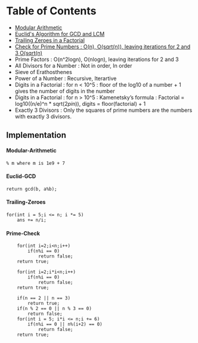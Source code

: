 # Table of Contents

 - [Modular Arithmetic](#Modular-Arithmetic)
 - [Euclid's Algorithm for GCD and LCM](#Euclid-GCD)
 - [Trailing Zeroes in a Factorial](#Trailing-Zeroes)
 - [Check for Prime Numbers :  O(n), O(sqrt(n)), leaving iterations for 2 and 3 O(sqrt(n)](#Prime-Check)
 - Prime Factors : O(n^2logn), O(nlogn), leaving iterations for 2 and 3
 - All Divisors for a Number : Not in order, In order
 - Sieve of Erathosthenes
 - Power of a Number : Recursive, Iterartive
 - Digits in a Factorial : for n < 10^5 : floor of the log10 of a number + 1 gives the number of digits in the number
 - Digits in a Factorial : for n > 10^5 : Kamenetsky’s formula : Factorial = log10((n/e)^n * sqrt(2*pi*n)), digits = floor(factorial) + 1
 - Exactly 3 Divisors : Only the squares of prime numbers are the numbers with exactly 3 divisors.


## Implementation
#### Modular-Arithmetic
```
% m where m is 1e9 + 7
```

#### Euclid-GCD
```
return gcd(b, a%b);
```

#### Trailing-Zeroes
```
for(int i = 5;i <= n; i *= 5)
    ans += n/i;
```

#### Prime-Check
```
    for(int i=2;i<n;i++)
        if(n%i == 0)
            return false;
    return true;
```

```
    for(int i=2;i*i<n;i++)
        if(n%i == 0)
            return false;
    return true;
```

```
    if(n == 2 || n == 3)
        return true;
    if(n % 2 == 0 || n % 3 == 0)
        return false;
    for(int i = 5; i*i <= n;i += 6)
        if(n%i == 0 || n%(i+2) == 0)
            return false;
    return true;
```
